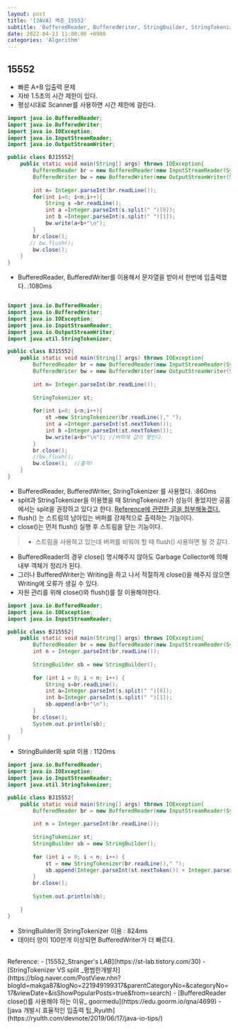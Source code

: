```yaml
---
layout: post
title: '[JAVA] 백준_15552'
subtitle: 'BufferedReader, BufferedWriter, StringBuilder, StringTokenizer, split'
date: 2022-04-23 11:00:00 +0900
categories: 'Algorithm'
---
```


## 15552

- 빠른 A+B 입출력 문제
- 자바 1.5초의 시간 제한이 있다.
- 평상시대로 Scanner를 사용하면 시간 제한에 걸린다.

```java
import java.io.BufferedReader;
import java.io.BufferedWriter;
import java.io.IOException;
import java.io.InputStreamReader;
import java.io.OutputStreamWriter;

public class BJ15552{
	public static void main(String[] args) throws IOException{
		BufferedReader br = new BufferedReader(new InputStreamReader(System.in));
        BufferedWriter bw = new BufferedWriter(new OutputStreamWriter(System.out));
        
        int n= Integer.parseInt(br.readLine());
        for(int i=0; i<n;i++){
            String s =br.readLine();
            int a =Integer.parseInt(s.split(" ")[0]);
            int b =Integer.parseInt(s.split(" ")[1]);
            bw.write(a+b+"\n");
        }
        br.close();
       // bw.flush();
        bw.close();
    }
}
```

- BufferedReader, BufferedWriter를 이용해서 문자열을 받아서 한번에 입출력했다. :1080ms

```java

import java.io.BufferedReader;
import java.io.BufferedWriter;
import java.io.IOException;
import java.io.InputStreamReader;
import java.io.OutputStreamWriter;
import java.util.StringTokenizer;

public class BJ15552{
	public static void main(String[] args) throws IOException{
		BufferedReader br = new BufferedReader(new InputStreamReader(System.in));
        BufferedWriter bw = new BufferedWriter(new OutputStreamWriter(System.out));
        
        int n= Integer.parseInt(br.readLine());
        
        StringTokenizer st;
        
        for(int i=0; i<n;i++){
            st =new StringTokenizer(br.readLine()," ");
            int a =Integer.parseInt(st.nextToken());
            int b =Integer.parseInt(st.nextToken());
            bw.write(a+b+"\n"); //버퍼에 값이 쌓인다.
        }
        br.close();
        //bw.flush();
        bw.close();  //출력!
    }
}
```

- BufferedReader, BufferedWriter, StringTokenizer 를 사용했다. :860ms 
- split과 StringTokenizer을 이용했을 때 StringTokenizer가 성능이 좋았지만 공홈에서는 split을 권장하고 있다고 한다. <a href='#target'> Reference에 관련한 글을 첨부해놓겠다.</a>
- flush() 는 스트림의 남아있는 버퍼를 강제적으로 출력하는 기능이다.
- close()는 먼저 flush() 실행 후 스트림을 닫는 기능이다. 
> - 스트림을 사용하고 있는데 버퍼를 비워야 할 때 flush() 사용하면 될 것 같다.
- BufferedReader의 경우 close() 명시해주지 않아도 Garbage Collector에 의해 내부 객체가 정리가 된다.
- 그러나 BufferedWriter는 Writing을 하고 나서 적절하게 close()을 해주지 않으면 Writing에 오류가 생길 수 있다. 
- 자원 관리를 위해 close()와 flush()를 잘 이용해야한다. 

```java
import java.io.BufferedReader;
import java.io.IOException;
import java.io.InputStreamReader;

public class BJ15552{
	public static void main(String[] args) throws IOException{
		BufferedReader br = new BufferedReader(new InputStreamReader(System.in));
		int n = Integer.parseInt(br.readLine());
        
		StringBuilder sb = new StringBuilder();
        
		for (int i = 0; i < n; i++) {
			String s=br.readLine();
			int a=Integer.parseInt(s.split(" ")[0]);
			int b=Integer.parseInt(s.split(" ")[1]);
			sb.append(a+b+"\n");
		}
		br.close();
		System.out.println(sb);
	}
}
```

- StringBuilder와 split 이용 : 1120ms

```java
import java.io.BufferedReader;
import java.io.IOException;
import java.io.InputStreamReader;
import java.util.StringTokenizer;

public class BJ15552{
	public static void main(String[] args) throws IOException{
		BufferedReader br = new BufferedReader(new InputStreamReader(System.in));
		 
		int n = Integer.parseInt(br.readLine());
        
		StringTokenizer st;
		StringBuilder sb = new StringBuilder();
        
		for (int i = 0; i < n; i++) {
			st = new StringTokenizer(br.readLine()," ");
			sb.append(Integer.parseInt(st.nextToken()) + Integer.parseInt(st.nextToken())).append('\n');
		}
		br.close();
 
		System.out.println(sb);
 
	}
}
```

- StringBuilder와 StringTokenizer 이용 : 824ms
- 데이터 양이 100만개 이상되면 BufferedWriter가 더 빠르다.


<br>
Reference:
- [15552_Stranger's LAB](https://st-lab.tistory.com/30)
- <a id='target'> [StringTokenizer VS split _평범한개발자](https://blog.naver.com/PostView.nhn?blogId=makga87&logNo=221949199317&parentCategoryNo=&categoryNo=17&viewDate=&isShowPopularPosts=true&from=search)</a>
- [BufferedReader close()를 사용해야 하는 이유_ goormedu](https://edu.goorm.io/qna/4699)
- [java  개발시 효율적인 입출력 팁_Ryulth](https://ryulth.com/devnote/2019/06/17/java-io-tips/)